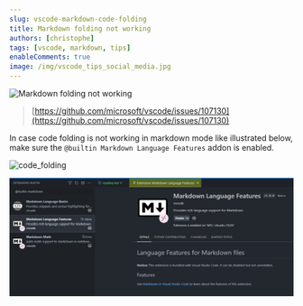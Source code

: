 ```yaml
---
slug: vscode-markdown-code-folding
title: Markdown folding not working
authors: [christophe]
tags: [vscode, markdown, tips]
enableComments: true
image: /img/vscode_tips_social_media.jpg
---
```

![Markdown folding not working](/img/vscode_tips_banner.jpg)

> [https://github.com/microsoft/vscode/issues/107130](https://github.com/microsoft/vscode/issues/107130)

In case code folding is not working in markdown mode like illustrated below, make sure the `@builtin Markdown Language Features` addon is enabled.

<!-- truncate -->

![code_folding](./images/code_folding.gif)

![Markdown Language Features](./images/markdown_language_features.png)
